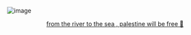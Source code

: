 ![image](https://i.imgur.com/cKX3iBX.png) 
<p align="center">
<a href="https://ceasefirenow.carrd.co/">
  from the river to the sea , palestine will be free 🍉
